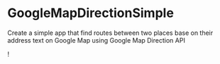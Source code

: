 # GoogleMapDirectionSimple
Create a simple app that find routes between two places base on their address text on Google Map using Google Map Direction API

!
